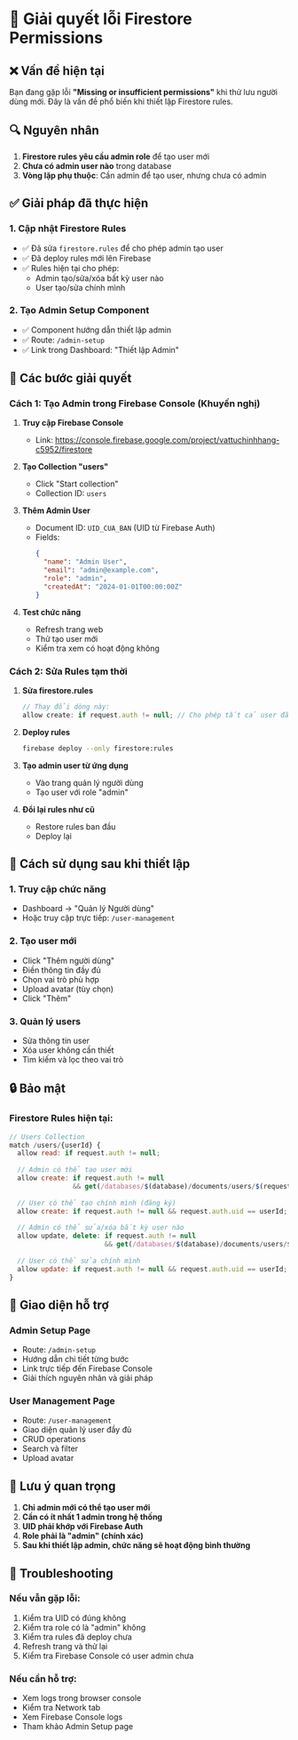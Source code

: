 # 🔧 Giải quyết lỗi Firestore Permissions

## ❌ Vấn đề hiện tại

Bạn đang gặp lỗi **"Missing or insufficient permissions"** khi thử lưu người dùng mới. Đây là vấn đề phổ biến khi thiết lập Firestore rules.

## 🔍 Nguyên nhân

1. **Firestore rules yêu cầu admin role** để tạo user mới
2. **Chưa có admin user nào** trong database
3. **Vòng lặp phụ thuộc**: Cần admin để tạo user, nhưng chưa có admin

## ✅ Giải pháp đã thực hiện

### 1. **Cập nhật Firestore Rules**
- ✅ Đã sửa `firestore.rules` để cho phép admin tạo user
- ✅ Đã deploy rules mới lên Firebase
- ✅ Rules hiện tại cho phép:
  - Admin tạo/sửa/xóa bất kỳ user nào
  - User tạo/sửa chính mình

### 2. **Tạo Admin Setup Component**
- ✅ Component hướng dẫn thiết lập admin
- ✅ Route: `/admin-setup`
- ✅ Link trong Dashboard: "Thiết lập Admin"

## 🚀 Các bước giải quyết

### **Cách 1: Tạo Admin trong Firebase Console (Khuyến nghị)**

1. **Truy cập Firebase Console**
   - Link: https://console.firebase.google.com/project/vattuchinhhang-c5952/firestore

2. **Tạo Collection "users"**
   - Click "Start collection"
   - Collection ID: `users`

3. **Thêm Admin User**
   - Document ID: `UID_CUA_BAN` (UID từ Firebase Auth)
   - Fields:
     ```json
     {
       "name": "Admin User",
       "email": "admin@example.com",
       "role": "admin",
       "createdAt": "2024-01-01T00:00:00Z"
     }
     ```

4. **Test chức năng**
   - Refresh trang web
   - Thử tạo user mới
   - Kiểm tra xem có hoạt động không

### **Cách 2: Sửa Rules tạm thời**

1. **Sửa firestore.rules**
   ```javascript
   // Thay đổi dòng này:
   allow create: if request.auth != null; // Cho phép tất cả user đã đăng nhập
   ```

2. **Deploy rules**
   ```bash
   firebase deploy --only firestore:rules
   ```

3. **Tạo admin user từ ứng dụng**
   - Vào trang quản lý người dùng
   - Tạo user với role "admin"

4. **Đổi lại rules như cũ**
   - Restore rules ban đầu
   - Deploy lại

## 🎯 Cách sử dụng sau khi thiết lập

### **1. Truy cập chức năng**
- Dashboard → "Quản lý Người dùng"
- Hoặc truy cập trực tiếp: `/user-management`

### **2. Tạo user mới**
- Click "Thêm người dùng"
- Điền thông tin đầy đủ
- Chọn vai trò phù hợp
- Upload avatar (tùy chọn)
- Click "Thêm"

### **3. Quản lý users**
- Sửa thông tin user
- Xóa user không cần thiết
- Tìm kiếm và lọc theo vai trò

## 🔒 Bảo mật

### **Firestore Rules hiện tại:**
```javascript
// Users Collection
match /users/{userId} {
  allow read: if request.auth != null;
  
  // Admin có thể tạo user mới
  allow create: if request.auth != null 
                && get(/databases/$(database)/documents/users/$(request.auth.uid)).data.role == "admin";
  
  // User có thể tạo chính mình (đăng ký)
  allow create: if request.auth != null && request.auth.uid == userId;
  
  // Admin có thể sửa/xóa bất kỳ user nào
  allow update, delete: if request.auth != null 
                        && get(/databases/$(database)/documents/users/$(request.auth.uid)).data.role == "admin";
  
  // User có thể sửa chính mình
  allow update: if request.auth != null && request.auth.uid == userId;
}
```

## 📱 Giao diện hỗ trợ

### **Admin Setup Page**
- Route: `/admin-setup`
- Hướng dẫn chi tiết từng bước
- Link trực tiếp đến Firebase Console
- Giải thích nguyên nhân và giải pháp

### **User Management Page**
- Route: `/user-management`
- Giao diện quản lý user đầy đủ
- CRUD operations
- Search và filter
- Upload avatar

## 🚨 Lưu ý quan trọng

1. **Chỉ admin mới có thể tạo user mới**
2. **Cần có ít nhất 1 admin trong hệ thống**
3. **UID phải khớp với Firebase Auth**
4. **Role phải là "admin" (chính xác)**
5. **Sau khi thiết lập admin, chức năng sẽ hoạt động bình thường**

## 🔄 Troubleshooting

### **Nếu vẫn gặp lỗi:**
1. Kiểm tra UID có đúng không
2. Kiểm tra role có là "admin" không
3. Kiểm tra rules đã deploy chưa
4. Refresh trang và thử lại
5. Kiểm tra Firebase Console có user admin chưa

### **Nếu cần hỗ trợ:**
- Xem logs trong browser console
- Kiểm tra Network tab
- Xem Firebase Console logs
- Tham khảo Admin Setup page
